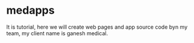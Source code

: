 # medapps
It is tutorial, here we will create web pages and app source code byn my team, my client name is ganesh medical.
